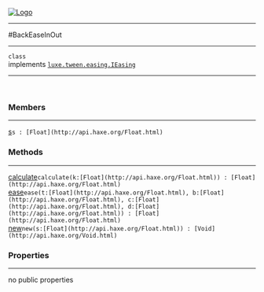 
[![Logo](../../../../images/logo.png)](../../../../api/index.html)

---



#BackEaseInOut



---

`class`<br/>implements <code><span>[luxe.tween.easing.IEasing]()</span></code>
<span class="meta">

</span>


---

&nbsp;
&nbsp;

<h3>Members</h3> <hr/><span class="member apipage">
            <a name="s"><a class="lift" href="#s">s</a></a><code class="signature apipage">s : [Float](http://api.haxe.org/Float.html)</code><br/></span>
        <span class="small_desc_flat"></span>

<h3>Methods</h3> <hr/><span class="method apipage">
            <a name="calculate"><a class="lift" href="#calculate">calculate</a></a><code class="signature apipage">calculate(k:<span>[Float](http://api.haxe.org/Float.html)</span>) : [Float](http://api.haxe.org/Float.html)</code><br/><span class="small_desc_flat"></span>
        </span>
    <span class="method apipage">
            <a name="ease"><a class="lift" href="#ease">ease</a></a><code class="signature apipage">ease(t:<span>[Float](http://api.haxe.org/Float.html)</span>, b:<span>[Float](http://api.haxe.org/Float.html)</span>, c:<span>[Float](http://api.haxe.org/Float.html)</span>, d:<span>[Float](http://api.haxe.org/Float.html)</span>) : [Float](http://api.haxe.org/Float.html)</code><br/><span class="small_desc_flat"></span>
        </span>
    <span class="method apipage">
            <a name="new"><a class="lift" href="#new">new</a></a><code class="signature apipage">new(s:<span>[Float](http://api.haxe.org/Float.html)</span>) : [Void](http://api.haxe.org/Void.html)</code><br/><span class="small_desc_flat"></span>
        </span>
    

<h3>Properties</h3> <hr/>no public properties

&nbsp;
&nbsp;
&nbsp;